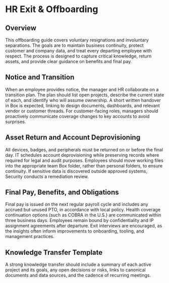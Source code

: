 # HR Exit & Offboarding

## Overview
This offboarding guide covers voluntary resignations and involuntary separations. The goals are to maintain business continuity, protect customer and company data, and treat every departing employee with respect. The process is designed to capture critical knowledge, return assets, and provide clear guidance on benefits and final pay.

## Notice and Transition
When an employee provides notice, the manager and HR collaborate on a transition plan. The plan should list open projects, describe the current state of each, and identify who will assume ownership. A short written handover in Box is expected, linking to design documents, dashboards, and relevant vendor or customer threads. For customer-facing roles, managers should proactively communicate coverage changes to key accounts to avoid surprises.

## Asset Return and Account Deprovisioning
All devices, badges, and peripherals must be returned on or before the final day. IT schedules account deprovisioning while preserving records where required for legal and audit purposes. Employees should move working files into the appropriate team Box folder, rather than personal folders, to ensure continuity. If sensitive data is discovered outside approved systems, Security conducts a remediation review.

## Final Pay, Benefits, and Obligations
Final pay is issued on the next regular payroll cycle and includes any accrued but unused PTO, in accordance with local policy. Health coverage continuation options (such as COBRA in the U.S.) are communicated within three business days. Employees remain bound by confidentiality and IP assignment agreements after departure. Exit interviews are encouraged, as the insights often inform improvements to onboarding, tooling, and management practices.

## Knowledge Transfer Template
A strong knowledge transfer should include a summary of each active project and its goals, any open decisions or risks, links to canonical documents and data sources, and the cadence of recurring meetings.
